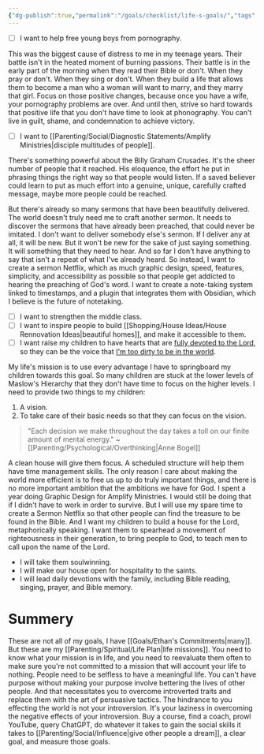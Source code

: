 ```yaml
---
{"dg-publish":true,"permalink":"/goals/checklist/life-s-goals/","tags":["goals"]}
---
```



- [ ] I want to help free young boys from pornography.

This was the biggest cause of distress to me in my teenage years. Their battle isn't in the heated moment of burning passions. Their battle is in the early part of the morning when they read their Bible or don't. When they pray or don't. When they sing or don't. When they build a life that allows them to become a man who a woman will want to marry, and they marry that girl. Focus on those positive changes, because once you have a wife, your pornography problems are over. And until then, strive so hard towards that positive life that you don't have time to look at phonography. You can't live in guilt, shame, and condemnation to achieve victory.

- [ ] I want to [[Parenting/Social/Diagnostic Statements/Amplify Ministries\|disciple multitudes of people]].

There's something powerful about the Billy Graham Crusades. It's the sheer number of people that it reached. His eloquence, the effort he put in phrasing things the right way so that people would listen. If a saved believer could learn to put as much effort into a genuine, unique, carefully crafted message, maybe more people could be reached.

But there's already so many sermons that have been beautifully delivered. The world doesn't truly need me to craft another sermon. It needs to discover the sermons that have already been preached, that could never be imitated. I don't want to deliver somebody else's sermon. If I deliver any at all, it will be new. But it won't be new for the sake of just saying something. It will something that they need to hear. And so far I don't have anything to say that isn't a repeat of what I've already heard. So instead, I want to create a sermon Netflix, which as much graphic design, speed, features, simplicity, and accessibility as possible so that people get addicted to hearing the preaching of God's word. I want to create a note-taking system linked to timestamps, and a plugin that integrates them with Obsidian, which I believe is the future of notetaking.

- [ ] I want to strengthen the middle class.
- [ ] I want to inspire people to build [[Shopping/House Ideas/House Rennovation Ideas\|beautiful homes]], and make it accessible to them.
- [ ] I want raise my children to have hearts that are [fully devoted to the Lord](https://www.biblegateway.com/passage/?search=2+Chronicles+16%3A9&version=KJV), so they can be the voice that [I'm too dirty to be in the world](https://www.biblegateway.com/passage/?search=1+Chronicles+28%3A3-6&version=KJV).

My life's mission is to use every advantage I have to springboard my children towards this goal. So many children are stuck at the lower levels of Maslow's Hierarchy that they don't have time to focus on the higher levels. I need to provide two things to my children:

1. A vision.
2. To take care of their basic needs so that they can focus on the vision.

> "Each decision we make throughout the day takes a toll on our finite amount of mental energy." ~ [[Parenting/Psychological/Overthinking\|Anne Bogel]]

A clean house will give them focus. A scheduled structure will help them have time management skills. The only reason I care about making the world more efficient is to free us up to do truly important things, and there is no more important ambition that the ambitions we have for God. I spent a year doing Graphic Design for Amplify Ministries. I would still be doing that if I didn't have to work in order to survive. But I will use my spare time to create a Sermon Netflix so that other people can find the treasure to be found in the Bible. And I want my children to build a house for the Lord, metaphorically speaking. I want them to spearhead a movement of righteousness in their generation, to bring people to God, to teach men to call upon the name of the Lord.

- I will take them soulwinning.
- I will make our house open for hospitality to the saints.
- I will lead daily devotions with the family, including Bible reading, singing, prayer, and Bible memory.

# Summery

These are not all of my goals, I have [[Goals/Ethan's Commitments\|many]]. But these are my [[Parenting/Spiritual/Life Plan\|life missions]]. You need to know what your mission is in life, and you need to reevaluate them often to make sure you're not committed to a mission that will account your life to nothing. People need to be selfless to have a meaningful life. You can't have purpose without making your purpose involve bettering the lives of other people. And that necessitates you to overcome introverted traits and replace them with the art of persuasive tactics. The hindrance to you effecting the world is not your introversion. It's your laziness in overcoming the negative effects of your introversion. Buy a course, find a coach, prowl YouTube, query ChatGPT, do whatever it takes to gain the social skills it takes to [[Parenting/Social/Influence\|give other people a dream]], a clear goal, and measure those goals. 

